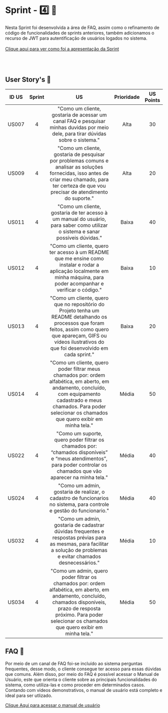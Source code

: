 # Sprint - 4️⃣ 🎯
Nesta Sprint foi desenvolvida a área de FAQ, assim como o refinamento de código de funcionalidades de sprints anteriores, também adicionamos o recurso de JWT para autentificação de usuários logados no sistema. 
<br>
<br>
[Clique aqui para ver como foi a apresentação da Sprint](https://www.canva.com/design/DAF1aNlTPf4/zWBsjHMcChcO_aLrcNGjpA/view?utm_content=DAF1aNlTPf4&utm_campaign=designshare&utm_medium=link&utm_source=editor)
<br>
</br>

</div>

<br>

## User Story's 📝

| ID US | Sprint | US                                                                                                                                                                                                                               | Prioridade          | US Points  |
|:-------:|:--------:|:----------------------------------------------------------------------------------------------------------------------------------------------------------------------------------------------------------------------------------:|:-----------------------:|:--------:|
| US007  | 4     | "Como um cliente, gostaria de acessar um canal FAQ e pesquisar minhas duvidas por meio dele, para tirar dúvidas sobre o sistema."                                                                                              |   Alta             |  30  |
| US009  | 4     | "Como um cliente, gostaria de pesquisar por problemas comuns e analisar as soluções fornecidas, isso antes de criar meu chamado, para ter certeza de que vou precisar de atendimento do suporte."                              |   Alta             |  20  |
| US011  | 4     | "Como um cliente, gostaria de ter acesso à um manual do usuário, para saber como utilizar o sistema e sanar possíveis dúvidas."                                                                                                |   Baixa            |  40  |
| US012  | 4     | "Como um cliente, quero ter acesso à um README que me ensine como instalar e rodar a aplicação localmente em minha máquina, para poder acompanhar e verificar o código."                                                       |   Baixa            |  10  |
| US013  | 4     | "Como um cliente, quero que no repositório do Projeto tenha um README detalhando os processos que foram feitos, assim como quero que apareçam, GIFS ou vídeos ilustrativos do que foi desenvolvido em cada sprint."            |   Baixa            |  20  |
| US014  | 4     | "Como um cliente, quero poder filtrar meus chamados por: ordem alfabética, em aberto, em andamento, concluído, com equipamento cadastrado e meus chamados. Para poder selecionar os chamados que quero exibir em minha tela."  |   Média            |  50  |
| US022  | 4     | "Como um suporte, quero poder filtrar os chamados por: “chamados disponíveis” e “meus atendimentos”, para poder controlar os chamados que vão aparecer na minha tela."                                                         |   Média            |  40  |
| US024  | 4     | "Como um admin, gostaria de realizar, o cadastro de funcionarios no sistema, para controle e gestão do funcionario."                                                                                                           |   Média            |  40  |
| US032  | 4     | "Como um admin, gostaria de cadastrar dúvidas frequentes e respostas prévias para as mesmas, para facilitar a solução de problemas e evitar chamados desnecessários."                                                          |   Média            |  10  |
| US034  | 4     | "Como um admin, quero poder filtrar os chamados por: ordem alfabética, em aberto, em andamento, concluído, chamados disponíveis, prazo de resposta próximo. Para poder selecionar os chamados que quero exibir em minha tela." |   Média            |  50  |

## FAQ 📄
Por meio de um canal de FAQ foi-se incluído ao sistema perguntas frequentes, desse modo, o cliente consegue ter acesso para essas dúvidas que comuns. Além disso, por meio do FAQ é possível acessar o Manual de Usuário, este que orienta o cliente sobre as principais funcionalidades do sistema, como utiliza-las e como proceder em determinados casos. Contando com vídeos demonstrativos, o manual de usuário está completo e ideal para ser utlizado.

[Clique Aqui para acessar o manual de usuário](https://github.com/Grupo-Syntax-Squad/CallGenie/wiki/Manual-de-Usu%C3%A1rio)
<div align='center'>






</div>
